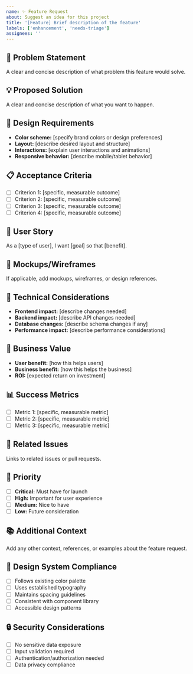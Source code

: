 ```yaml
---
name: ✨ Feature Request
about: Suggest an idea for this project
title: '[Feature] Brief description of the feature'
labels: ['enhancement', 'needs-triage']
assignees: ''
---
```


## 🎯 **Problem Statement**
A clear and concise description of what problem this feature would solve.

## 💡 **Proposed Solution**
A clear and concise description of what you want to happen.

## 🎨 **Design Requirements**
- **Color scheme:** [specify brand colors or design preferences]
- **Layout:** [describe desired layout and structure]
- **Interactions:** [explain user interactions and animations]
- **Responsive behavior:** [describe mobile/tablet behavior]

## 📋 **Acceptance Criteria**
- [ ] Criterion 1: [specific, measurable outcome]
- [ ] Criterion 2: [specific, measurable outcome]
- [ ] Criterion 3: [specific, measurable outcome]
- [ ] Criterion 4: [specific, measurable outcome]

## 🔗 **User Story**
As a [type of user], I want [goal] so that [benefit].

## 📸 **Mockups/Wireframes**
If applicable, add mockups, wireframes, or design references.

## 🔧 **Technical Considerations**
- **Frontend impact:** [describe changes needed]
- **Backend impact:** [describe API changes needed]
- **Database changes:** [describe schema changes if any]
- **Performance impact:** [describe performance considerations]

## 🎯 **Business Value**
- **User benefit:** [how this helps users]
- **Business benefit:** [how this helps the business]
- **ROI:** [expected return on investment]

## 📊 **Success Metrics**
- [ ] Metric 1: [specific, measurable metric]
- [ ] Metric 2: [specific, measurable metric]
- [ ] Metric 3: [specific, measurable metric]

## 🔗 **Related Issues**
Links to related issues or pull requests.

## 🚀 **Priority**
- [ ] **Critical:** Must have for launch
- [ ] **High:** Important for user experience
- [ ] **Medium:** Nice to have
- [ ] **Low:** Future consideration

## 📚 **Additional Context**
Add any other context, references, or examples about the feature request.

## 🎨 **Design System Compliance**
- [ ] Follows existing color palette
- [ ] Uses established typography
- [ ] Maintains spacing guidelines
- [ ] Consistent with component library
- [ ] Accessible design patterns

## 🔒 **Security Considerations**
- [ ] No sensitive data exposure
- [ ] Input validation required
- [ ] Authentication/authorization needed
- [ ] Data privacy compliance 